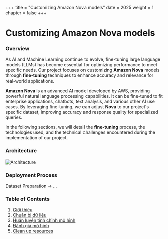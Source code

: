+++
title = "Customizing Amazon Nova models"
date = 2025
weight = 1
chapter = false
+++

# Customizing Amazon Nova models

### Overview
As AI and Machine Learning continue to evolve, fine-tuning large language models (LLMs) has become essential for optimizing performance to meet specific needs. Our project focuses on customizing **Amazon Nova** models through **fine-tuning** techniques to enhance accuracy and relevance for real-world applications.

**Amazon Nova** is an advanced AI model developed by AWS, providing powerful natural language processing capabilities. It can be fine-tuned to fit enterprise applications, chatbots, text analysis, and various other AI use cases. By leveraging fine-tuning, we can adjust **Nova** to our project's specific dataset, improving accuracy and response quality for specialized queries.

In the following sections, we will detail the **fine-tuning** process, the technologies used, and the technical challenges encountered during the implementation of our project.

### Architecture

![Architecture](/images/)

### Deployment Process
Dataset Preparation -> ...

### Table of Contents

1. [Giới thiệu](1-introduce/)
2. [Chuẩn bị dữ liệu](2-dataset)
3. [Huấn luyện tinh chỉnh mô hình](3-train)
4. [Đánh giá mô hình](5-result)
5. [Clean up resources](6-clean)